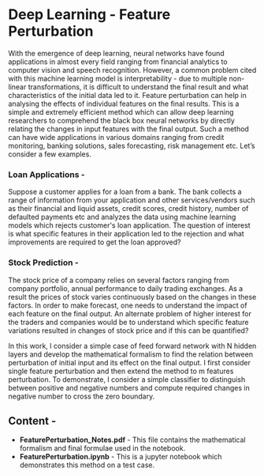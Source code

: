 # Deep Learning - Feature Perturbation
With the emergence of deep learning, neural networks have found applications in almost every field ranging from financial analytics to computer vision and speech recognition. However, a common problem cited with this machine learning model is interpretability - due to multiple non-linear transformations, it is difficult to understand the final result and what characteristics of the initial data led to it. Feature perturbation can help in analysing the effects of individual features on the final results. This is a simple and extremely efficient method which can allow deep learning researchers to comprehend the black box neural networks by directly relating the changes in input features with the final output. Such a method can have wide applications in various domains ranging from credit monitoring, banking solutions, sales forecasting, risk management etc. Let’s consider a few examples.

### Loan Applications -
 Suppose a customer applies for a loan from a bank. The bank collects a range of information from your application and other services/vendors such as their financial and liquid assets, credit scores, credit history, number of defaulted payments etc and analyzes the data using machine learning models which rejects customer's loan application. The question of interest is what specific features in their application led to the rejection and what improvements are required to get the loan approved?

### Stock Prediction -
 The stock price of a company relies on several factors ranging from company portfolio, annual performance to daily trading exchanges. As a result the prices of stock varies continuously based on the changes in these factors. In order to make forecast, one needs to understand the impact of each feature on the final output. An alternate problem of higher interest for the traders and companies would be to understand which specific feature variations resulted in changes of stock price and if this can be quantified?

In this work, I consider a simple case of feed forward network with N hidden layers and develop the mathematical formalism to find the relation between perturbation of initial input and its effect on the final output. I first consider single feature perturbation and then extend the method to m features perturbation. To demonstrate, I consider a simple classifier to distinguish between positive and negative numbers and compute required changes in negative number to cross the zero boundary. 

## Content - 
* **FeaturePerturbation_Notes.pdf** - This file contains the mathematical formalism and final formulae used in the notebook. 
* **FeaturePerturbation.ipynb** - This is a jupyter notebook which demonstrates this method on a test case. 
